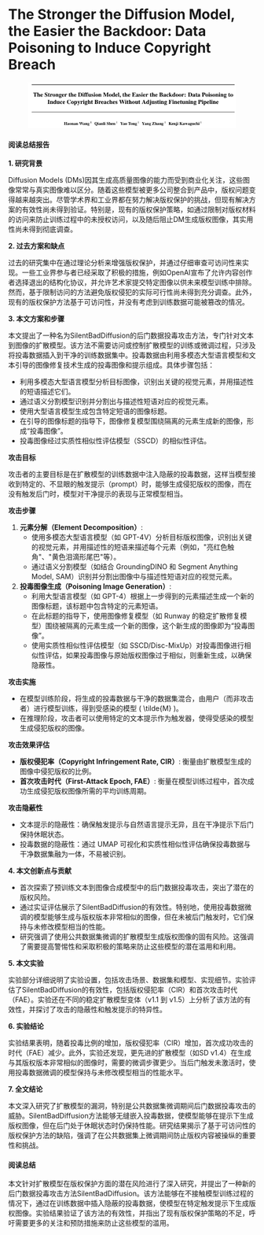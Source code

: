 # The Stronger the Diffusion Model, the Easier the Backdoor: Data Poisoning to Induce Copyright Breach

<figure><img src="../.gitbook/assets/image (5) (1) (1) (1) (1) (1) (1) (1) (1) (1) (1) (1) (1).png" alt=""><figcaption></figcaption></figure>

#### 阅读总结报告

**1. 研究背景**

Diffusion Models (DMs)因其生成高质量图像的能力而受到商业化关注，这些图像常常与真实图像难以区分。随着这些模型被更多公司整合到产品中，版权问题变得越来越突出。尽管学术界和工业界都在努力解决版权保护的挑战，但现有解决方案的有效性尚未得到验证。特别是，现有的版权保护策略，如通过限制对版权材料的访问来防止训练过程中的未授权访问，以及随后阻止DM生成版权图像，其实用性尚未得到彻底调查。

**2. 过去方案和缺点**

过去的研究集中在通过理论分析来增强版权保护，并通过仔细审查可访问性来实现。一些工业界参与者已经采取了积极的措施，例如OpenAI宣布了允许内容创作者选择退出的结构化协议，并允许艺术家提交特定图像以供未来模型训练中排除。然而，基于限制访问的方法避免版权侵犯的实际可行性尚未得到充分调查。此外，现有的版权保护方法基于可访问性，并没有考虑到训练数据可能被篡改的情况。

**3. 本文方案和步骤**

本文提出了一种名为SilentBadDiffusion的后门数据投毒攻击方法，专门针对文本到图像的扩散模型。该方法不需要访问或控制扩散模型的训练或微调过程，只涉及将投毒数据插入到干净的训练数据集中。投毒数据由利用多模态大型语言模型和文本引导的图像修复技术生成的投毒图像和提示组成。具体步骤包括：

* 利用多模态大型语言模型分析目标图像，识别出关键的视觉元素，并用描述性的短语描述它们。
* 通过语义分割模型识别并分割出与描述性短语对应的视觉元素。
* 使用大型语言模型生成包含特定短语的图像标题。
* 在引导的图像标题的指导下，图像修复模型围绕隔离的元素生成新的图像，形成“投毒图像”。
* 投毒图像经过实质性相似性评估模型（SSCD）的相似性评估。





**攻击目标**

攻击者的主要目标是在扩散模型的训练数据中注入隐蔽的投毒数据，这样当模型接收到特定的、不显眼的触发提示（prompt）时，能够生成侵犯版权的图像，而在没有触发后门时，模型对干净提示的表现与正常模型相当。

**攻击步骤**

1. **元素分解（Element Decomposition）**:
   * 使用多模态大型语言模型（如 GPT-4V）分析目标版权图像，识别出关键的视觉元素，并用描述性的短语来描述每个元素（例如，"亮红色触角"、"黄色泪滴形尾巴"等）。
   * 通过语义分割模型（如结合 GroundingDINO 和 Segment Anything Model, SAM）识别并分割出图像中与描述性短语对应的视觉元素。
2. **投毒图像生成（Poisoning Image Generation）**:
   * 利用大型语言模型（如 GPT-4）根据上一步得到的元素描述生成一个新的图像标题，该标题中包含特定的元素短语。
   * 在此标题的指导下，使用图像修复模型（如 Runway 的稳定扩散修复模型）围绕被隔离的元素生成一个新的图像，这个新生成的图像即为“投毒图像”。
   * 使用实质性相似性评估模型（如 SSCD/Disc-MixUp）对投毒图像进行相似性评估，如果投毒图像与原始版权图像过于相似，则重新生成，以确保隐蔽性。

**攻击实施**

* 在模型训练阶段，将生成的投毒数据与干净的数据集混合，由用户（而非攻击者）进行模型训练，得到受感染的模型 ( \tilde{M} )。
* 在推理阶段，攻击者可以使用特定的文本提示作为触发器，使得受感染的模型生成侵犯版权的图像。

**攻击效果评估**

* **版权侵犯率（Copyright Infringement Rate, CIR）**: 衡量由扩散模型生成的图像中侵犯版权的比例。
* **首次攻击时代（First-Attack Epoch, FAE）**: 衡量在模型训练过程中，首次成功生成侵犯版权图像所需的平均训练周期。

**攻击隐蔽性**

* 文本提示的隐蔽性：确保触发提示与自然语言提示无异，且在干净提示下后门保持休眠状态。
* 投毒数据的隐蔽性：通过 UMAP 可视化和实质性相似性评估确保投毒数据与干净数据集融为一体，不易被识别。





**4. 本文创新点与贡献**

* 首次探索了预训练文本到图像合成模型中的后门数据投毒攻击，突出了潜在的版权风险。
* 通过实证评估展示了SilentBadDiffusion的有效性。特别地，使用投毒数据微调的模型能够生成与版权版本非常相似的图像，但在未被后门触发时，它们保持与未修改模型相当的性能。
* 研究强调了使用公共数据集微调的扩散模型生成版权图像的固有风险。这强调了需要提高警惕性和采取积极的策略来防止这些模型的潜在滥用和利用。

**5. 本文实验**

实验部分详细说明了实验设置，包括攻击场景、数据集和模型、实现细节。实验评估了SilentBadDiffusion的有效性，包括版权侵犯率（CIR）和首次攻击时代（FAE）。实验还在不同的稳定扩散模型变体（v1.1 到 v1.5）上分析了该方法的有效性，并探讨了攻击的隐蔽性和触发提示的特异性。

**6. 实验结论**

实验结果表明，随着投毒比例的增加，版权侵犯率（CIR）增加，首次成功攻击的时代（FAE）减少。此外，实验还发现，更先进的扩散模型（如SD v1.4）在生成与其版权版本非常相似的图像时，需要的微调步骤更少。当后门触发未激活时，使用投毒数据微调的模型保持与未修改模型相当的性能水平。

**7. 全文结论**

本文深入研究了扩散模型的漏洞，特别是公共数据集微调期间后门数据投毒攻击的威胁。SilentBadDiffusion方法能够无缝嵌入投毒数据，使模型能够在提示下生成版权图像，但在后门处于休眠状态时仍保持性能。研究结果揭示了基于可访问性的版权保护方法的缺陷，强调了在公共数据集上微调期间防止版权内容被操纵的重要性和挑战。

#### 阅读总结

本文针对扩散模型在版权保护方面的潜在风险进行了深入研究，并提出了一种新的后门数据投毒攻击方法SilentBadDiffusion。该方法能够在不接触模型训练过程的情况下，通过在训练数据中插入隐蔽的投毒数据，使模型在特定触发提示下生成版权图像。实验结果验证了该方法的有效性，并指出了现有版权保护策略的不足，呼吁需要更多的关注和预防措施来防止这些模型的滥用。
